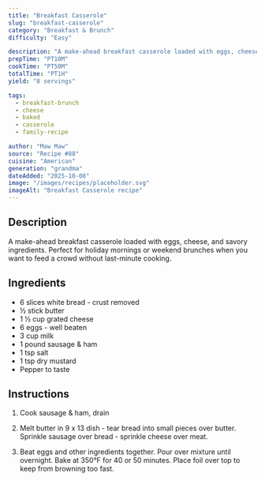 ```yaml
---
title: "Breakfast Casserole"
slug: "breakfast-casserole"
category: "Breakfast & Brunch"
difficulty: "Easy"

description: "A make-ahead breakfast casserole loaded with eggs, cheese, and savory ingredients. Perfect for holiday mornings or weekend brunches when you want to feed a crowd without last-minute cooking."
prepTime: "PT10M"
cookTime: "PT50M"
totalTime: "PT1H"
yield: "8 servings"

tags:
  - breakfast-brunch
  - cheese
  - baked
  - casserole
  - family-recipe

author: "Maw Maw"
source: "Recipe #88"
cuisine: "American"
generation: "grandma"
dateAdded: "2025-10-08"
image: "/images/recipes/placeholder.svg"
imageAlt: "Breakfast Casserole recipe"
---
```


## Description

A make-ahead breakfast casserole loaded with eggs, cheese, and savory ingredients. Perfect for holiday mornings or weekend brunches when you want to feed a crowd without last-minute cooking.

## Ingredients

- 6 slices white bread - crust removed
- ½ stick butter
- 1 ½ cup grated cheese
- 6 eggs - well beaten
- 3 cup milk
- 1 pound sausage & ham
- 1 tsp salt
- 1 tsp dry mustard
- Pepper to taste

## Instructions

1. Cook sausage & ham, drain

2. Melt butter in 9 x 13 dish - tear bread into small pieces over butter. Sprinkle sausage over bread - sprinkle cheese over meat.

3. Beat eggs and other ingredients together. Pour over mixture until overnight. Bake at 350°F for 40 or 50 minutes. Place foil over top to keep from browning too fast.